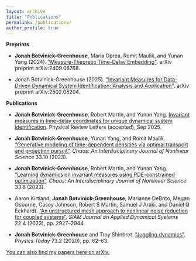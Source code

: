 ```yaml
---
layout: archive
title: "Publications"
permalink: /publications/
author_profile: true
---
```


**Preprints**

* **Jonah Botvinick-Greenhouse**, Maria Oprea, Romit Maulik, and Yunan Yang (2024). ["Measure-Theoretic Time-Delay Embedding"](https://arxiv.org/abs/2409.08768). arXiv preprint arXiv:2409.08768.

* Jonah Botvinick-Greenhouse (2025). ["Invariant Measures for Data-Driven Dynamical System Identification: Analysis and Application"](https://arxiv.org/abs/2502.05204). arXiv preprint arXiv:2502.05204.

**Publications**

* **Jonah Botvinick-Greenhouse**, Robert Martin, and Yunan Yang. [Invariant measures in time-delay coordinates for unique dynamical system identification](https://arxiv.org/html/2412.00589v2). Physical Review Letters (accepted), Sep 2025.

* **Jonah Botvinick-Greenhouse**, Yunan Yang, and Romit Maulik. [“Generative modeling of time-dependent densities via optimal transport and projection pursuit”](https://pubs.aip.org/aip/cha/article-abstract/33/10/103108/2915710/Generative-modeling-of-time-dependent-densities?redirectedFrom=fulltext). *Chaos: An Interdisciplinary Journal of Nonlinear Science* 33.10 (2023).

* **Jonah Botvinick-Greenhouse**, Robert Martin, and Yunan Yang. [“Learning dynamics on invariant measures
using PDE-constrained optimization”](https://pubs.aip.org/aip/cha/article-abstract/33/6/063152/2900453/Learning-dynamics-on-invariant-measures-using-PDE?redirectedFrom=fulltext). *Chaos: An Interdisciplinary Journal of Nonlinear Science* 33.6 (2023).

* Aaron Kirtland, **Jonah Botvinick-Greenhouse**, Marianne DeBrito, Megan Osborne, Casey Johnson, Robert
S Martin, Samuel J Araki, and Daniel Q Eckhardt. [“An unstructured mesh approach to nonlinear noise reduction for coupled systems”](https://epubs.siam.org/doi/10.1137/22M152092X). *SIAM Journal on Applied Dynamical Systems* 22.4 (2023), pp. 2927–2944. 

* **Jonah Botvinick-Greenhouse** and Troy Shinbrot. [“Juggling dynamics”](https://pubs.aip.org/physicstoday/article/73/2/62/914452/Juggling-dynamicsWith-complex-throwing-patterns-of). *Physics Today* 73.2 (2020), pp. 62–63.

[You can also find my papers here on arXiv.](https://arxiv.org/search/?searchtype=author&query=Botvinick-Greenhouse%2C+J)
